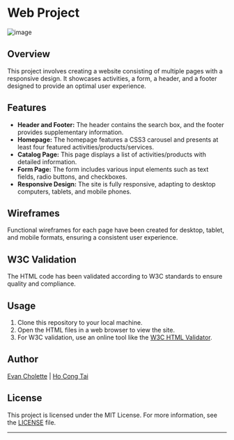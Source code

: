 # Web Project
![image](https://github.com/EchoCodeInk/HTML_CSS_Responsive_Project/assets/143127630/a7fdf2cb-af2b-4439-a435-b26e97feac54)

## Overview
This project involves creating a website consisting of multiple pages with a responsive design. It showcases activities, a form, a header, and a footer designed to provide an optimal user experience.

## Features
- **Header and Footer:** The header contains the search box, and the footer provides supplementary information.
- **Homepage:** The homepage features a CSS3 carousel and presents at least four featured activities/products/services.
- **Catalog Page:** This page displays a list of activities/products with detailed information.
- **Form Page:** The form includes various input elements such as text fields, radio buttons, and checkboxes.
- **Responsive Design:** The site is fully responsive, adapting to desktop computers, tablets, and mobile phones.

## Wireframes
Functional wireframes for each page have been created for desktop, tablet, and mobile formats, ensuring a consistent user experience.

## W3C Validation
The HTML code has been validated according to W3C standards to ensure quality and compliance.

## Usage
1. Clone this repository to your local machine.
2. Open the HTML files in a web browser to view the site.
3. For W3C validation, use an online tool like the [W3C HTML Validator](https://validator.w3.org/).

## Author
[Evan Cholette](https://github.com/EchoCodeInk) | 
[Ho Cong Tai](https://github.com/congtaiho)
## License
This project is licensed under the MIT License. For more information, see the [LICENSE](LICENSE) file.

---



